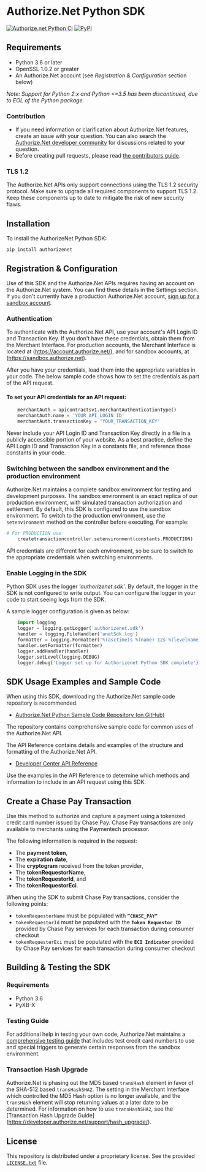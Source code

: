 # Authorize.Net Python SDK 

[![Authorize.net Python CI](https://github.com/AuthorizeNet/sdk-python/actions/workflows/python-workflow.yml/badge.svg?branch=master)](https://github.com/AuthorizeNet/sdk-python/actions/workflows/python-workflow.yml)
[![PyPI](https://img.shields.io/pypi/v/authorizenet.svg)](https://badge.fury.io/py/authorizenet)


## Requirements
* Python 3.6 or later
* OpenSSL 1.0.2 or greater
* An Authorize.Net account (see _Registration & Configuration_ section below)

_Note: Support for Python 2.x and Python <=3.5 has been discontinued, due to EOL of the Python package._
### Contribution  
  - If you need information or clarification about Authorize.Net features, create an issue with your question. You can also search the [Authorize.Net developer community](https://community.developer.authorize.net/) for discussions related to your question.
  - Before creating pull requests, please read [the contributors guide](CONTRIBUTING.md).

### TLS 1.2
The Authorize.Net APIs only support connections using the TLS 1.2 security protocol. Make sure to upgrade all required components to support TLS 1.2. Keep these components up to date to mitigate the risk of new security flaws.


## Installation
To install the AuthorizeNet Python SDK:

`pip install authorizenet`


## Registration & Configuration
Use of this SDK and the Authorize.Net APIs requires having an account on the Authorize.Net system. You can find these details in the Settings section.
If you don't currently have a production Authorize.Net account, [sign up for a sandbox account](https://developer.authorize.net/sandbox/).

### Authentication
To authenticate with the Authorize.Net API, use your account's API Login ID and Transaction Key. If you don't have these credentials, obtain them from the Merchant Interface.  For production accounts, the Merchant Interface is located at (https://account.authorize.net/), and for sandbox accounts, at (https://sandbox.authorize.net).

After you have your credentials, load them into the appropriate variables in your code. The below sample code shows how to set the credentials as part of the API request. 

#### To set your API credentials for an API request:
```python
    merchantAuth = apicontractsv1.merchantAuthenticationType()
    merchantAuth.name = 'YOUR_API_LOGIN_ID'
    merchantAuth.transactionKey = 'YOUR_TRANSACTION_KEY'
```

Never include your API Login ID and Transaction Key directly in a file in a publicly accessible portion of your website. As a best practice, define the API Login ID and Transaction Key in a constants file, and reference those constants in your code.

### Switching between the sandbox environment and the production environment
Authorize.Net maintains a complete sandbox environment for testing and development purposes. The sandbox environment is an exact replica of our production environment, with simulated transaction authorization and settlement. By default, this SDK is configured to use the sandbox environment. To switch to the production environment, use the `setenvironment` method on the controller before executing. For example:
```python
# For PRODUCTION use
    createtransactioncontroller.setenvironment(constants.PRODUCTION)
```

API credentials are different for each environment, so be sure to switch to the appropriate credentials when switching environments.

### Enable Logging in the SDK
Python SDK uses the logger _'authorizenet.sdk'_. By default, the logger in the SDK is not configured to write output. You can configure the logger in your code to start seeing logs from the SDK.

A sample logger configuration is given as below:

```python
    import logging
    logger = logging.getLogger('authorizenet.sdk')
    handler = logging.FileHandler('anetSdk.log')  
    formatter = logging.Formatter('%(asctime)s %(name)-12s %(levelname)-8s %(message)s')
    handler.setFormatter(formatter)
    logger.addHandler(handler)
    logger.setLevel(logging.DEBUG)
    logger.debug('Logger set up for Authorizenet Python SDK complete')
``` 


## SDK Usage Examples and Sample Code
When using this SDK, downloading the Authorize.Net sample code repository is recommended.
* [Authorize.Net Python Sample Code Repository (on GitHub)](https://github.com/AuthorizeNet/sample-code-python)

The repository contains comprehensive sample code for common uses of the Authorize.Net API.

The API Reference contains details and examples of the structure and formatting of the Authorize.Net API.
* [Developer Center API Reference](http://developer.authorize.net/api/reference/index.html)

Use the examples in the API Reference to determine which methods and information to include in an API request using this SDK.

## Create a Chase Pay Transaction

Use this method to authorize and capture a payment using a tokenized credit card number issued by Chase Pay. Chase Pay transactions are only available to merchants using the Paymentech processor.

The following information is required in the request:
- The **payment token**,
- The **expiration date**,
- The **cryptogram** received from the token provider,
- The **tokenRequestorName**,
- The **tokenRequestorId**, and
- The **tokenRequestorEci**.

When using the SDK to submit Chase Pay transactions, consider the following points:
- `tokenRequesterName` must be populated with **`”CHASE_PAY”`**
- `tokenRequestorId` must be populated with the **`Token Requestor ID`** provided by Chase Pay services for each transaction during consumer checkout
- `tokenRequesterEci` must be populated with the **`ECI Indicator`** provided by Chase Pay services for each transaction during consumer checkout 

## Building & Testing the SDK

### Requirements
- Python 3.6
- PyXB-X

### Testing Guide
For additional help in testing your own code, Authorize.Net maintains a [comprehensive testing guide](http://developer.authorize.net/hello_world/testing_guide/) that includes test credit card numbers to use and special triggers to generate certain responses from the sandbox environment.

### Transaction Hash Upgrade
Authorize.Net is phasing out the MD5 based `transHash` element in favor of the SHA-512 based `transHashSHA2`. The setting in the Merchant Interface which controlled the MD5 Hash option is no longer available, and the `transHash` element will stop returning values at a later date to be determined. For information on how to use `transHashSHA2`, see the [Transaction Hash Upgrade Guide] (https://developer.authorize.net/support/hash_upgrade/).

## License
This repository is distributed under a proprietary license. See the provided [`LICENSE.txt`](/LICENSE.txt) file.
